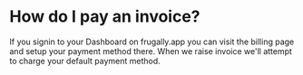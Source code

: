 # How do I pay an invoice?

If you signin to your Dashboard on frugally.app you can visit the billing page and setup your payment method there. When we raise invoice we'll attempt to charge your default payment method.